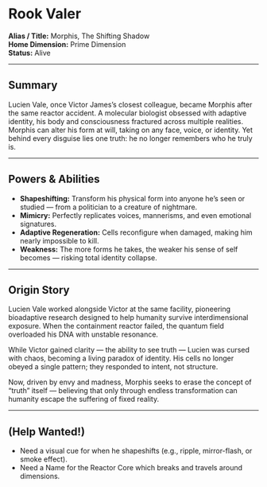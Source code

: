 # Rook Valer

**Alias / Title:** Morphis, The Shifting Shadow  
**Home Dimension:** Prime Dimension  
**Status:** Alive

---

## Summary

Lucien Vale, once Victor James’s closest colleague, became Morphis after the same reactor accident. A molecular biologist obsessed with adaptive identity, his body and consciousness fractured across multiple realities. Morphis can alter his form at will, taking on any face, voice, or identity. Yet behind every disguise lies one truth: he no longer remembers who he truly is.

---

## Powers & Abilities

- **Shapeshifting:** Transform his physical form into anyone he’s seen or studied — from a politician to a creature of nightmare.  
- **Mimicry:** Perfectly replicates voices, mannerisms, and even emotional signatures.  
- **Adaptive Regeneration:** Cells reconfigure when damaged, making him nearly impossible to kill.  
- **Weakness:** The more forms he takes, the weaker his sense of self becomes — risking total identity collapse.

---

## Origin Story

Lucien Vale worked alongside Victor at the same facility, pioneering bioadaptive research designed to help humanity survive interdimensional exposure. When the containment reactor failed, the quantum field overloaded his DNA with unstable resonance.

While Victor gained clarity — the ability to see truth — Lucien was cursed with chaos, becoming a living paradox of identity. His cells no longer obeyed a single pattern; they responded to intent, not structure.

Now, driven by envy and madness, Morphis seeks to erase the concept of “truth” itself — believing that only through endless transformation can humanity escape the suffering of fixed reality.

---

## (Help Wanted!)

- Need a visual cue for when he shapeshifts (e.g., ripple, mirror-flash, or smoke effect).
- Need a Name for the Reactor Core which breaks and travels around dimensions.